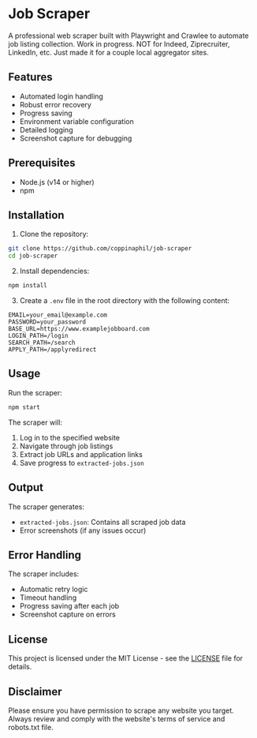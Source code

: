 # Job Scraper

A professional web scraper built with Playwright and Crawlee to automate job listing collection. Work in progress. NOT for Indeed, Ziprecruiter, LinkedIn, etc. Just made it for a couple local aggregator sites.

## Features

- Automated login handling
- Robust error recovery
- Progress saving
- Environment variable configuration
- Detailed logging
- Screenshot capture for debugging

## Prerequisites

- Node.js (v14 or higher)
- npm

## Installation

1. Clone the repository:
```bash
git clone https://github.com/coppinaphil/job-scraper
cd job-scraper
```

2. Install dependencies:
```bash
npm install
```

3. Create a `.env` file in the root directory with the following content:
```
EMAIL=your_email@example.com
PASSWORD=your_password
BASE_URL=https://www.examplejobboard.com
LOGIN_PATH=/login
SEARCH_PATH=/search
APPLY_PATH=/applyredirect
```

## Usage

Run the scraper:
```bash
npm start
```

The scraper will:
1. Log in to the specified website
2. Navigate through job listings
3. Extract job URLs and application links
4. Save progress to `extracted-jobs.json`

## Output

The scraper generates:
- `extracted-jobs.json`: Contains all scraped job data
- Error screenshots (if any issues occur)

## Error Handling

The scraper includes:
- Automatic retry logic
- Timeout handling
- Progress saving after each job
- Screenshot capture on errors

## License

This project is licensed under the MIT License - see the [LICENSE](LICENSE) file for details.

## Disclaimer

Please ensure you have permission to scrape any website you target. Always review and comply with the website's terms of service and robots.txt file. 